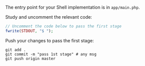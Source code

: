 The entry point for your Shell implementation is in `app/main.php`.

Study and uncomment the relevant code: 

```php
// Uncomment the code below to pass the first stage
fwrite(STDOUT, "$ ");
```

Push your changes to pass the first stage:

```
git add .
git commit -m "pass 1st stage" # any msg
git push origin master
```
